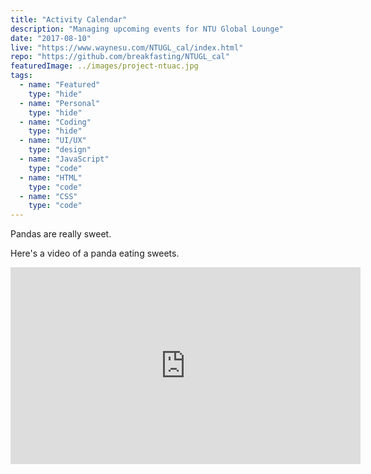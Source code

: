 ```yaml
---
title: "Activity Calendar"
description: "Managing upcoming events for NTU Global Lounge"
date: "2017-08-10"
live: "https://www.waynesu.com/NTUGL_cal/index.html"
repo: "https://github.com/breakfasting/NTUGL_cal"
featuredImage: ../images/project-ntuac.jpg
tags:
  - name: "Featured"
    type: "hide"
  - name: "Personal"
    type: "hide"
  - name: "Coding"
    type: "hide"
  - name: "UI/UX"
    type: "design"
  - name: "JavaScript"
    type: "code"
  - name: "HTML"
    type: "code"
  - name: "CSS"
    type: "code"
---
```


Pandas are really sweet.

Here's a video of a panda eating sweets.

<iframe width="560" height="315" src="https://www.youtube.com/embed/4n0xNbfJLR8" frameborder="0" allowfullscreen></iframe>